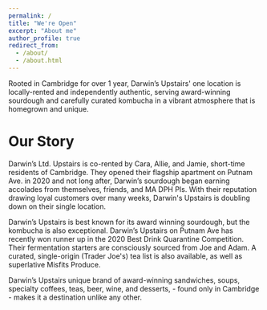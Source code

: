 ```yaml
---
permalink: /
title: "We're Open"
excerpt: "About me"
author_profile: true
redirect_from: 
  - /about/
  - /about.html
---
```


Rooted in Cambridge for over 1 year, Darwin’s Upstairs' one location is locally-rented and independently authentic, serving award-winning sourdough and carefully curated kombucha in a vibrant atmosphere that is homegrown and unique.

Our Story
======
Darwin’s Ltd. Upstairs is co-rented by Cara, Allie, and Jamie, short-time residents of Cambridge. They opened their flagship apartment on Putnam Ave. in 2020 and not long after, Darwin’s sourdough began earning accolades from themselves, friends, and MA DPH PIs.  With their reputation drawing loyal customers over many weeks, Darwin's Upstairs is doubling down on their single location.

Darwin’s Upstairs is best known for its award winning sourdough, but the kombucha is also exceptional.  Darwin’s Upstairs on Putnam Ave has recently won runner up in the 2020 Best Drink Quarantine Competition.  Their fermentation starters are consciously sourced from Joe and Adam.  A curated, single-origin (Trader Joe's) tea list is also available, as well as superlative Misfits Produce.

Darwin’s Upstairs unique brand of award-winning sandwiches, soups, specialty coffees, teas, beer, wine, and desserts, - found only in Cambridge - makes it a destination unlike any other.
